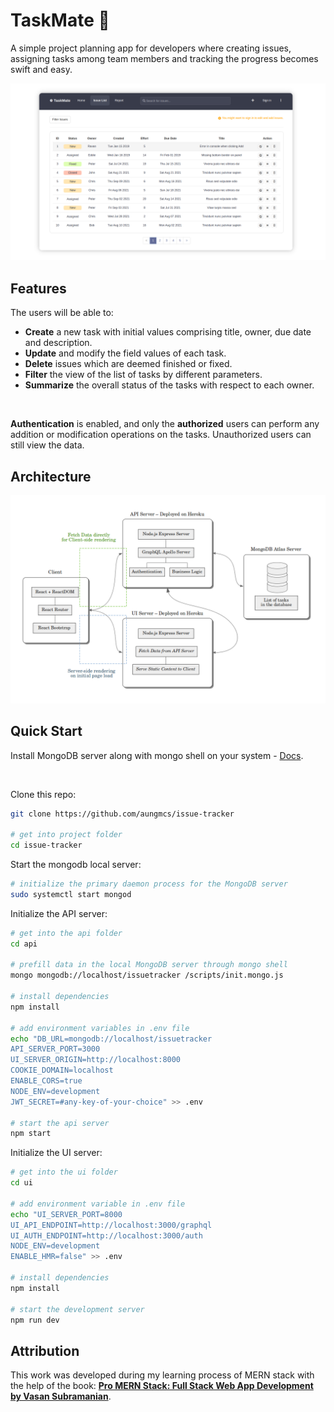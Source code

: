 # TaskMate 📝
A simple project planning app for developers where creating issues, assigning tasks among team members and tracking the progress becomes swift and easy.
<br/>

<img src="img/taskmate.png" width="800px" alt='architecture' />

## Features
The users will be able to:<br/>
- **Create** a new task with initial values comprising title, owner, due date and description.<br/>
- **Update** and modify the field values of each task. <br/>
- **Delete** issues which are deemed finished or fixed.
- **Filter** the view of the list of tasks by different parameters.
- **Summarize** the overall status of the tasks with respect to each owner.
<br/>

**Authentication** is enabled, and only the **authorized** users can perform any addition or modification operations on the tasks. Unauthorized users can still view the data. 
## Architecture
<img src="img/issue-tracker-archi.png" width="800px" alt='architecture' />

## Quick Start

Install MongoDB server along with mongo shell on your system - [Docs](https://docs.mongodb.com/v4.4/installation/). 

<br/>

Clone this repo:
```bash
git clone https://github.com/aungmcs/issue-tracker

# get into project folder
cd issue-tracker
```
Start the mongodb local server:
```bash
# initialize the primary daemon process for the MongoDB server
sudo systemctl start mongod
```
Initialize the API server:
```bash
# get into the api folder
cd api

# prefill data in the local MongoDB server through mongo shell
mongo mongodb://localhost/issuetracker /scripts/init.mongo.js

# install dependencies
npm install

# add environment variables in .env file
echo "DB_URL=mongodb://localhost/issuetracker
API_SERVER_PORT=3000
UI_SERVER_ORIGIN=http://localhost:8000
COOKIE_DOMAIN=localhost
ENABLE_CORS=true
NODE_ENV=development
JWT_SECRET=#any-key-of-your-choice" >> .env

# start the api server
npm start
```
Initialize the UI server:
```bash
# get into the ui folder
cd ui

# add environment variable in .env file
echo "UI_SERVER_PORT=8000
UI_API_ENDPOINT=http://localhost:3000/graphql
UI_AUTH_ENDPOINT=http://localhost:3000/auth
NODE_ENV=development
ENABLE_HMR=false" >> .env 

# install dependencies
npm install

# start the development server
npm run dev
```
## Attribution
This work was developed during my learning process of MERN stack with the help of the book: [**Pro MERN Stack: Full Stack Web App Development by Vasan Subramanian**](https://g.co/kgs/LcjBT7).



